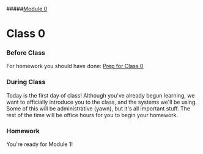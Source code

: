 #####[Module 0](../..)

# Class 0

### Before Class
For homework you should have done: [Prep for Class 0](../class0-prep)

### During Class
Today is the first day of class! Although you've already begun learning, we want to officially introduce you to the class, and the systems we'll be using. Some of this will be administrative (yawn), but it's all important stuff. The rest of the time will be office hours for you to begin your homework.


### Homework
You're ready for Module 1! 
